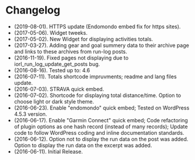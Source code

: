 # Changelog
* (2019-08-01). HTTPS update (Endomondo embed fix for https sites).
* (2017-05-06). Widget tweeks.
* (2017-05-02). New Widget for displaying activities totals.
* (2017-03-27). Adding gear and goal summery data to their archive page and links to these archives from run-log posts.
* (2016-11-19). Fixed pages not displaying due to iorl_run_log_update_get_posts bug.
* (2016-08-16). Tested up to: 4.6
* (2016-07-11). Totals shortcode impruvments; readme and lang files update.
* (2016-07-03). STRAVA quick embed.
* (2016-07-02). Shortcode for displaying total distance/time. Option to choose light or dark style theme.
* (2016-06-23). Enable "endomondo" quick embed; Tested on WordPress 4.5.3 version.
* (2016-06-17). Enable "Garmin Connect" quick embed; Code refactoring of plugin options as one hash record (instead of many records); Update code to follow WordPress coding and inline documentation standards.
* (2016-06-12). Option not to display the run data on the post was added. Option to display the run data on the excerpt was added.
* (2016-06-11). Initial Release.
